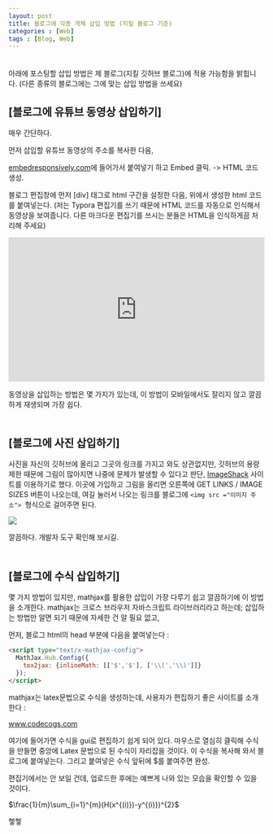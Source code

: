 ```yaml
---
layout: post
title: 블로그에 각종 개체 삽입 방법 (지킬 블로그 기준)
categories : [Web]
tags : [Blog, Web]
---
```


<span style = "line-height:50%"><br></span>

아래에 포스팅할 삽입 방법은 제 블로그(지킬 깃허브 블로그)에 적용 가능함을 밝힙니다. (다른 종류의 블로그에는 그에 맞는 삽입 방법을 쓰세요)

## [블로그에 유튜브 동영상 삽입하기]

매우 간단하다.

먼저 삽입할 유튜브 동영상의 주소를 복사한 다음,

<a href = "http://embedresponsively.com/ ">embedresponsively.com</a>에 들어가서 붙여넣기 하고 Embed 클릭. -> HTML 코드 생성.

블로그 편집창에 먼저 [div] 태그로 html 구간을 설정한 다음, 위에서 생성한 html 코드를 붙여넣는다. (저는 Typora 편집기를 쓰기 때문에 HTML 코드를 자동으로 인식해서 동영상을 보여줍니다. 다른 마크다운 편집기를 쓰시는 분들은 HTML을 인식하게끔 처리해 주세요)

<div>
    <style>.embed-container { position: relative; padding-bottom: 56.25%; height: 0; overflow: hidden; max-width: 100%; } .embed-container iframe, .embed-container object, .embed-container embed { position: absolute; top: 0; left: 0; width: 100%; height: 100%; }</style><div class='embed-container'><iframe src='https://www.youtube.com/embed/DCJ7XY12lwM' frameborder='0' allowfullscreen></iframe></div>
</div>


동영상을 삽입하는 방법은 몇 가지가 있는데, 이 방법이 모바일에서도 잘리지 않고 깔끔하게 재생되며 가장 쉽다.

<span style = "line-height:50%"><br></span>

## [블로그에 사진 삽입하기]

사진을 자신의 깃허브에 올리고 그곳의 링크를 가지고 와도 상관없지만, 깃허브의 용량 제한 때문에 그림이 많아지면 나중에 문제가 발생할 수 있다고 판단, <a href = "https://imageshack.us/">ImageShack</a> 사이트를 이용하기로 했다. 이곳에 가입하고 그림을 올리면 오른쪽에 GET LINKS / IMAGE SIZES 버튼이 나오는데, 여길 눌러서 나오는 링크를 블로그에 `<img src ="이미지 주소"> `형식으로 걸어주면 된다.

<img src = "https://lh3.googleusercontent.com/EMVHAOXFkCsfzMvYg_kYtoRXTfFA2F1_Wr2A5bV3TyjjhpzjAIqkTsshnR8gVvqbQtYAUc22vxc9Mh8vuszBjtx-QiHe2cDuzkN9kMNv051I7Cb2qz-jbAWZyYfgG_Yu6VMVq1XdP9DcsGbbaWu3k9z_TlaxpGWiQ7RRvM7wuJSEIMTGI8UXoR5vTrkGTy6FoWKz4Ch3BABrml9tCP9CK85xh_ONNSHuNv1Bw41bJ-SKAu5OvI1bDz07wPlF-Ss1vdvOEHvjt991pWi_LeKCHnBDw4_NSXXvClU7lMAo8MSHZCH7RIDDCeSzudusc1tLMS0pk07YYoySrqyEsWBil3_Rl94X1wZzHyySqqWZVB7lSf9FIOuneVhQmWFluMZq0kG7IKZ-mErLTg6xJ6ZL5qpshmM15EXi33FxQyanskwpd5Inc7GapxO1M7MmdE4caVge8DmbVXDfyXcW5wYl2_lBkGfoxHNJzJkLOJ1uiGAWsvfsuLh186XDwuapShzNLUF0yuT-QycgnPArlmBLTagWMbRdxn5Yui25hApjGuIVyIiB-5bRQ-VCdt3p5AO_xVt_Icbt62IF85v7uIKMicPyjMSmW2dDkcA8xhDc6EzuRpm3CwAniaF2PUe-ICybSIKfye8CSSb9qlaw7xj9Z8s=w960-h630-no">

깔끔하다. 개발자 도구 확인해 보시길.

<span style = "line-height:50%"><br></span>

## [블로그에 수식 삽입하기]

몇 가지 방법이 있지만, mathjax를 활용한 삽입이 가장 다루기 쉽고 깔끔하기에 이 방법을 소개한다. mathjax는 크로스 브라우저 자바스크립트 라이브러리라고 하는데; 삽입하는 방법만 알면 되기 때문에 자세한 건 알 필요 없고,

먼저, 블로그 html의 head 부분에 다음을 붙여넣는다 :

```html
<script type="text/x-mathjax-config">
  MathJax.Hub.Config({
    tex2jax: {inlineMath: [['$','$'], ['\\(','\\)']]}
  });
</script>
```

mathjax는 latex문법으로 수식을 생성하는데, 사용자가 편집하기 좋은 사이트를 소개한다 :

www.codecogs.com

여기에 들어가면 수식을 gui로 편집하기 쉽게 되어 있다. 마우스로 열심히 클릭해 수식을 만들면 중앙에 Latex 문법으로 된 수식이 자리잡을 것이다. 이 수식을 복사해 와서 블로그에 붙여넣는다. 그리고 붙여넣은 수식 앞뒤에 $를 붙여주면 완성.

편집기에서는 안 보일 건데, 업로드한 후에는 예쁘게 나와 있는 모습을 확인할 수 있을 것이다.

$\frac{1}{m}\sum_{i=1}^{m}(H(x^{(i)})-y^{(i)})^{2}$

헿헿



<span style = "line-height:50%"><br></span>

